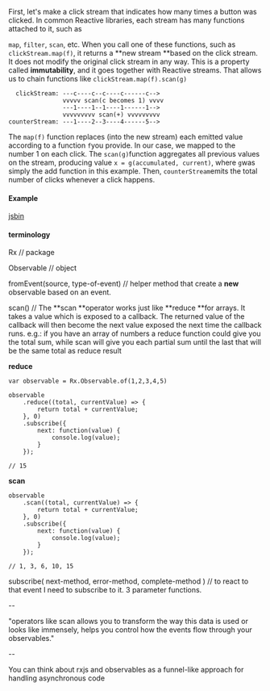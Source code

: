 First, let's make a click stream that indicates how many times a button was clicked. In common Reactive libraries, each stream has many functions attached to it, such as

`map`, `filter`, `scan`, etc. When you call one of these functions, such as `clickStream.map(f)`, it returns a **new stream **based on the click stream. It does not modify the original click stream in any way. This is a property called **immutability**, and it goes together with Reactive streams. That allows us to chain functions like `clickStream.map(f).scan(g)`

```
  clickStream: ---c----c--c----c------c-->
               vvvvv scan(c becomes 1) vvvv
               ---1----1--1----1------1-->
               vvvvvvvvv scan(+) vvvvvvvvv
counterStream: ---1----2--3----4------5-->
```

The `map(f)` function replaces \(into the new stream\) each emitted value according to a function `f`you provide. In our case, we mapped to the number 1 on each click. The `scan(g)`function aggregates all previous values on the stream, producing value `x = g(accumulated, current)`, where `g`was simply the add function in this example. Then, `counterStream`emits the total number of clicks whenever a click happens.

#### Example

[jsbin](https://jsbin.com/rogevob/edit?html,js,console,output)

#### terminology

Rx    // package

Observable    // object

fromEvent\(source, type-of-event\)    // helper method that create a **new** observable based on an event.

scan\(\)    // The **scan **operator works just like **reduce **for arrays. It takes a value which is exposed to a callback. The returned value of the callback will then become the next value exposed the next time the callback runs. e.g.: if you have an array of numbers a reduce function could give you the total sum, while scan will give you each partial sum until the last that will be the same total as reduce result

**reduce**

```
var observable = Rx.Observable.of(1,2,3,4,5)

observable
    .reduce((total, currentValue) => {
        return total + currentValue;
    }, 0)
    .subscribe({
        next: function(value) {
            console.log(value);
        }
    });

// 15
```

**scan**

```
observable
    .scan((total, currentValue) => {
        return total + currentValue;
    }, 0)
    .subscribe({
        next: function(value) {
            console.log(value);
        }
    });

// 1, 3, 6, 10, 15
```

subscribe\( next-method, error-method, complete-method \)    // to react to that event I need to subscribe to it. 3 parameter functions.

--

"operators like scan allows you to transform the way this data is used or looks like immensely, helps you control how the events flow through your observables."

--

You can think about rxjs and observables as a funnel-like approach for handling asynchronous code

